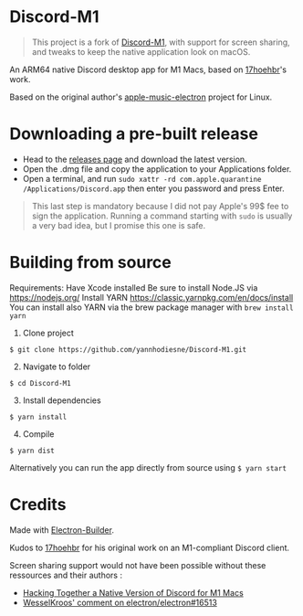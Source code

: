 # Discord-M1

> This project is a fork of [Discord-M1](https://github.com/17hoehbr/Discord-M1), with support for screen sharing, and tweaks to keep the native application look on macOS.

An ARM64 native Discord desktop app for M1 Macs, based on [17hoehbr](https://github.com/17hoehbr)'s work.

Based on the original author's [apple-music-electron](https://github.com/17hoehbr/apple-music-electron) project for Linux.

# Downloading a pre-built release

 - Head to the [releases page](https://github.com/yannhodiesne/Discord-M1/releases) and download the latest version.
 - Open the .dmg file and copy the application to your Applications folder.
 - Open a terminal, and run `sudo xattr -rd com.apple.quarantine /Applications/Discord.app` then enter you password and press Enter.

> This last step is mandatory because I did not pay Apple's 99$ fee to sign the application. Running a command starting with `sudo` is usually a very bad idea, but I promise this one is safe.

# Building from source

Requirements: Have Xcode installed
              Be sure to install Node.JS via https://nodejs.org/
              Install YARN https://classic.yarnpkg.com/en/docs/install
              You can install also YARN via the brew package manager with ```brew install yarn```


1. Clone project

```$ git clone https://github.com/yannhodiesne/Discord-M1.git```

2. Navigate to folder 

```$ cd Discord-M1```

3. Install dependencies

```$ yarn install```

4. Compile

```$ yarn dist```

Alternatively you can run the app directly from source using
```$ yarn start```


# Credits

Made with [Electron-Builder](https://www.electron.build/).

Kudos to [17hoehbr](https://github.com/17hoehbr) for his original work on an M1-compliant Discord client.

Screen sharing support would not have been possible without these ressources and their authors :
 - [Hacking Together a Native Version of Discord for M1 Macs](https://rthr.me/2021/03/discord-native-apple-silicon/)
 - [WesselKroos' comment on electron/electron#16513](https://github.com/electron/electron/issues/16513#issuecomment-602070250)
